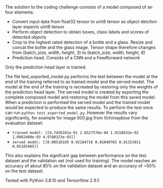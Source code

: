 The solution to the coding challenge consists of a model composed of an four elements:
* Convert input data from float32 tensor to uint8 tensor as object detction layer expects uint8 tensor
* Perform object detection to obtain boxes, class labels and scores of detected objects
* Crop to the highest rated detection of a bottle and a glass. Resize and concat the bottle and the glass image. Tensor shape therefore changes from (batch_size, width, height, 3) to (batch_size, width, height, 6)
* Prediction head. Consists of a CNN and a Feedforward network

Only the prediction head layer is trained.

The file test_exported_model.py performs the test between the model at the end of the training referred to as trained model and the served model.
The model at the end of the training is recreated by restoring only the weights of the prediction head layer.
The served model is created by exporting the complete composed model and restoring the model from this saved model.
When a prediction is performed the served model and the trained model would be expected to produce the same results.
To perform the test once can run `python test_exported_model.py`. However the results vary significantly, for example for image 000.jpg from 0chimayblue from the evaluation dataset:
* `trained model: [[9.7456181e-01 2.0527570e-04 1.9158632e-02 1.0962408e-03 4.9780323e-03]]`
* `served model: [[0.00516105 0.92184716 0.01040765 0.01153011 0.05105405]]`

This also explains the signifcant gap between performance on the test dataset and the validation set (not used for training). The model reaches an accuracy of about 85% on the validation dataset and an accuracy of ~50% on the test dataset. 

Tested with Python 3.8.10 and Tensorflow 2.9.1.